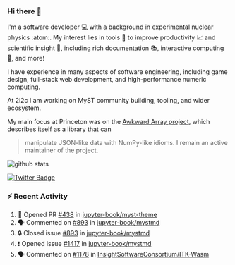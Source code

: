 ### Hi there 👋 

I'm a software developer 💻 with a background in experimental nuclear physics :atom:. My interest lies in tools :wrench: to improve productivity :chart_with_upwards_trend: and scientific insight :telescope:, including rich documentation 📚, interactive computing 🧮, and more! 

I have experience in many aspects of software engineering, including game design, full-stack web development, and high-performance numeric computing. 

At 2i2c I am working on MyST community building, tooling, and wider ecosystem. 

My main focus at Princeton was on the [Awkward Array project](awkward-array.org/), which describes itself as a library that can 
> manipulate JSON-like data with NumPy-like idioms. I remain an active maintainer of the project. 

![github stats](https://github-readme-stats.vercel.app/api?username=agoose77&show_icons=true&hide_rank=true&hide_title=true&bg_color=30,e76445,904e95&text_color=efe3ec&icon_color=efe3ec)
<!--
**agoose77/agoose77** is a ✨ _special_ ✨ repository because its `README.md` (this file) appears on your GitHub profile.

Here are some ideas to get you started:

- 🔭 I’m currently working on ...
- 🌱 I’m currently learning ...
- 👯 I’m looking to collaborate on ...
- 🤔 I’m looking for help with ...
- 💬 Ask me about ...
- 📫 How to reach me: ...
- 😄 Pronouns: ...
- ⚡ Fun fact: ...
-->

[![Twitter Badge](https://img.shields.io/twitter/follow/agoose77?style=flat-square&logo=Twitter&logoColor=white&color=cornflowerblue)](https://twitter.com/agoose77)

### :zap: Recent Activity

<!--START_SECTION:activity-->
1. 💪 Opened PR [#438](https://github.com/jupyter-book/myst-theme/pull/438) in [jupyter-book/myst-theme](https://github.com/jupyter-book/myst-theme)
2. 🗣 Commented on [#893](https://github.com/jupyter-book/mystmd/issues/893#issuecomment-2258592551) in [jupyter-book/mystmd](https://github.com/jupyter-book/mystmd)
3. 🔒 Closed issue [#893](https://github.com/jupyter-book/mystmd/issues/893) in [jupyter-book/mystmd](https://github.com/jupyter-book/mystmd)
4. ❗ Opened issue [#1417](https://github.com/jupyter-book/mystmd/issues/1417) in [jupyter-book/mystmd](https://github.com/jupyter-book/mystmd)
5. 🗣 Commented on [#1178](https://github.com/InsightSoftwareConsortium/ITK-Wasm/pull/1178#issuecomment-2258246183) in [InsightSoftwareConsortium/ITK-Wasm](https://github.com/InsightSoftwareConsortium/ITK-Wasm)
<!--END_SECTION:activity-->
